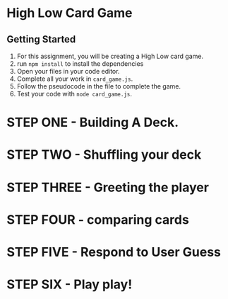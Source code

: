 # High Low Card Game

## Getting Started

1. For this assignment, you will be creating a High Low card game.
1. run `npm install` to install the dependencies
1. Open your files in your code editor.  
1. Complete all your work in `card_game.js`.  
1. Follow the pseudocode in the file to complete the game.  
1. Test your code with `node card_game.js`.


# STEP ONE - Building A Deck.

# STEP TWO - Shuffling your deck

# STEP THREE - Greeting the player

# STEP FOUR - comparing cards

# STEP FIVE - Respond to User Guess

# STEP SIX - Play play!
